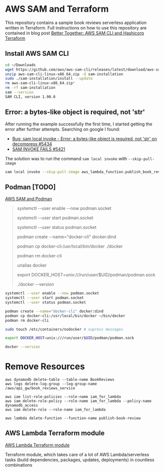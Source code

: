 # AWS SAM and Terraform

This repository contains a sample book reviews serverless application written in Terraform. 
Full instructions on how to use this repository are contained in blog post [Better Together: AWS SAM CLI and Hashicorp Terraform](https://aws.amazon.com/blogs/compute/better-together-aws-sam-cli-and-hashicorp-terraform/)

## Install AWS SAM CLI

```bash
cd ~/Downloads
wget https://github.com/aws/aws-sam-cli/releases/latest/download/aws-sam-cli-linux-x86_64.zip
unzip aws-sam-cli-linux-x86_64.zip -d sam-installation
sudo ./sam-installation/install --update
rm aws-sam-cli-linux-x86_64.zip*
rm -rf sam-installation
sam --version
SAM CLI, version 1.90.0
```

## Error: a bytes-like object is required, not 'str'

After running the example successfully the first time, I started getting the error after further attempts.
Searching on google I found:

- [Bug: sam local invoke - Error: a bytes-like object is required, not 'str' on decompress #5434](https://github.com/aws/aws-sam-cli/issues/5434)
- [SAM INVOKE FAILS #5421](https://github.com/aws/aws-sam-cli/issues/5421)

The solution was to run the command `sam local invoke` with `--skip-pull-image` 

```bash
sam local invoke --skip-pull-image aws_lambda_function.publish_book_review -e events/new-review.json --beta-features 
```

## Podman [TODO]

[AWS SAM and Podman](https://www.reddit.com/r/podman/comments/r6ybkw/aws_sam_and_podman/)

> systemctl --user enable --now podman.socket
>
> systemctl --user start podman.socket
>
> systemctl --user status podman.socket
> 
> podman create --name="docker-cli" docker:dind
>
> podman cp docker-cli:/usr/local/bin/docker ./docker
>
> podman rm docker-cli
> 
>
> unalias docker
>
> export DOCKER_HOST=unix:///run/user/$UID/podman/podman.sock
>
> ./docker --version


```bash
systemctl --user enable --now podman.socket
systemctl --user start podman.socket
systemctl --user status podman.socket

podman create --name="docker-cli" docker:dind
podman cp docker-cli:/usr/local/bin/docker ~/bin/docker
podman rm docker-cli

sudo touch /etc/containers/nodocker # supress messages

export DOCKER_HOST=unix:///run/user/$UID/podman/podman.sock

docker --version
```

# Remove Resources

```
aws dynamodb delete-table --table-name BookReviews
aws logs delete-log-group --log-group-name /aws/api_gw/book_reviews_service

aws iam list-role-policies --role-name iam_for_lambda
aws iam delete-role-policy --role-name iam_for_lambda --policy-name dynamodb_access
aws iam delete-role --role-name iam_for_lambda

aws lambda delete-function --function-name publish-book-review
```

## AWS Lambda Terraform module

[AWS Lambda Terraform module](https://registry.terraform.io/modules/terraform-aws-modules/lambda/aws/latest)

Terraform module, which takes care of a lot of AWS Lambda/serverless tasks (build dependencies, packages, updates, deployments) in countless combinations

